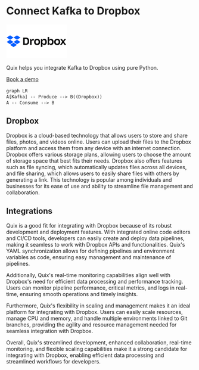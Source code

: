 # Connect Kafka to Dropbox

![](./images/logo_1.jpg)

Quix helps you integrate Kafka to Dropbox using pure Python.

<div>
<a class="md-button md-button--primary" href="https://share.hsforms.com/1iW0TmZzKQMChk0lxd_tGiw4yjw2?__hstc=175542013.2303933fbd746c0ac86d9ccbe9bc9100.1728383268831.1729603416735.1729620918855.31&__hssc=175542013.1.1729620918855&__hsfp=2132701734" target="_blank" style="margin-right:.5rem;">Book a demo</a>
<br/>
</div>

```mermaid
graph LR
A[Kafka] -- Produce --> B((Dropbox))
A -- Consume --> B
```

## Dropbox

Dropbox is a cloud-based technology that allows users to store and share files, photos, and videos online. Users can upload their files to the Dropbox platform and access them from any device with an internet connection. Dropbox offers various storage plans, allowing users to choose the amount of storage space that best fits their needs. Dropbox also offers features such as file syncing, which automatically updates files across all devices, and file sharing, which allows users to easily share files with others by generating a link. This technology is popular among individuals and businesses for its ease of use and ability to streamline file management and collaboration.

## Integrations

Quix is a good fit for integrating with Dropbox because of its robust development and deployment features. With integrated online code editors and CI/CD tools, developers can easily create and deploy data pipelines, making it seamless to work with Dropbox APIs and functionalities. Quix's YAML synchronization allows for defining pipelines and environment variables as code, ensuring easy management and maintenance of pipelines.

Additionally, Quix's real-time monitoring capabilities align well with Dropbox's need for efficient data processing and performance tracking. Users can monitor pipeline performance, critical metrics, and logs in real-time, ensuring smooth operations and timely insights.

Furthermore, Quix's flexibility in scaling and management makes it an ideal platform for integrating with Dropbox. Users can easily scale resources, manage CPU and memory, and handle multiple environments linked to Git branches, providing the agility and resource management needed for seamless integration with Dropbox.

Overall, Quix's streamlined development, enhanced collaboration, real-time monitoring, and flexible scaling capabilities make it a strong candidate for integrating with Dropbox, enabling efficient data processing and streamlined workflows for developers.

